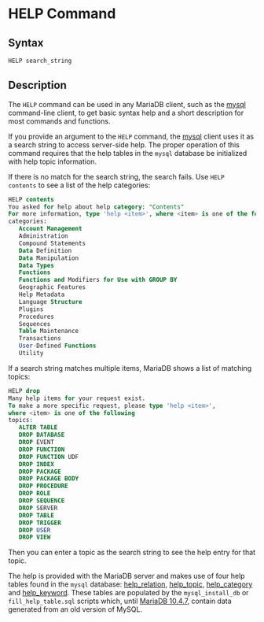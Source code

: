 # HELP Command

## Syntax

```sql
HELP search_string
```

## Description

The `HELP` command can be used in any MariaDB client, such as the [mysql](/clients-utilities/mysql-client/mysql-command-line-client) command-line client, to get basic syntax help and a short description for most commands and functions.

If you provide an argument to the `HELP` command, the [mysql](/clients-utilities/mysql-client/mysql-command-line-client) client uses it as a search string to access server-side help. The proper operation of this command requires that the help tables in the `mysql` database be initialized with help topic information.

If there is no match for the search string, the search fails. Use `HELP contents` to see a list of the help categories:

```sql
HELP contents
You asked for help about help category: "Contents"
For more information, type 'help <item>', where <item> is one of the following
categories:
   Account Management
   Administration
   Compound Statements
   Data Definition
   Data Manipulation
   Data Types
   Functions
   Functions and Modifiers for Use with GROUP BY
   Geographic Features
   Help Metadata
   Language Structure
   Plugins
   Procedures
   Sequences
   Table Maintenance
   Transactions
   User-Defined Functions
   Utility
```

If a search string matches multiple items, MariaDB shows a list of matching topics:

```sql
HELP drop
Many help items for your request exist.
To make a more specific request, please type 'help <item>',
where <item> is one of the following
topics:
   ALTER TABLE
   DROP DATABASE
   DROP EVENT
   DROP FUNCTION
   DROP FUNCTION UDF
   DROP INDEX
   DROP PACKAGE
   DROP PACKAGE BODY
   DROP PROCEDURE
   DROP ROLE
   DROP SEQUENCE
   DROP SERVER
   DROP TABLE
   DROP TRIGGER
   DROP USER
   DROP VIEW
```

Then you can enter a topic as the search string to see the help entry for that topic.

The help is provided with the MariaDB server and makes use of four help tables found in the `mysql` database: [help_relation](/kb/en/mysqlhelp_relation-table/), [help_topic](/kb/en/mysqlhelp_topic-table/), [help_category](/kb/en/mysqlhelp_category-table/) and [help_keyword](/kb/en/mysqlhelp_keyword-table/). These tables are populated by the `mysql_install_db` or `fill_help_table.sql` scripts which, until [MariaDB 10.4.7](/kb/en/mariadb-1047-release-notes/), contain data generated from an old version of MySQL.